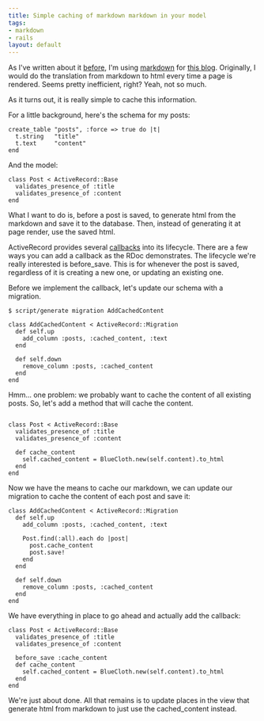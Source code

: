 ```yaml
--- 
title: Simple caching of markdown markdown in your model
tags: 
- markdown
- rails
layout: default
---
```

As I've written about it [before](/posts/using-markdown-in-vim), I'm using [markdown](http://daringfireball.net/projects/markdown/) for [this blog](http://technicalpickles.com). Originally, I would do the translation from markdown to html every time a page is rendered. Seems pretty inefficient, right? Yeah, not so much.

As it turns out, it is really simple to cache this information.

For a little background, here's the schema for my posts:

<pre><code class="ruby">create_table "posts", :force => true do |t|
  t.string   "title"
  t.text     "content"
end</code></pre>

And the model:

<pre><code class="ruby">class Post < ActiveRecord::Base
  validates_presence_of :title
  validates_presence_of :content
end</code></pre>

What I want to do is, before a post is saved, to generate html from the markdown and save it to the database. Then, instead of generating it at page render, use the saved html.

ActiveRecord provides several [callbacks](http://api.rubyonrails.org/classes/ActiveRecord/Callbacks.html) into its lifecycle. There are a few ways you can add a callback as the RDoc demonstrates.  The lifecycle we're really interested is before\_save. This is for whenever the post is saved, regardless of it is creating a new one, or updating an existing one.

Before we implement the callback, let's update our schema with a migration.

    $ script/generate migration AddCachedContent
    
<pre><code class="ruby">class AddCachedContent < ActiveRecord::Migration
  def self.up
    add_column :posts, :cached_content, :text
  end

  def self.down
    remove_column :posts, :cached_content
  end
end</code></pre>

Hmm... one problem: we probably want to cache the content of all existing posts. So, let's add a method that will cache the content.

<pre><code class="ruby_on_rails">
class Post < ActiveRecord::Base
  validates_presence_of :title
  validates_presence_of :content
  
  def cache_content
    self.cached_content = BlueCloth.new(self.content).to_html
  end
end
</code></pre>

Now we have the means to cache our markdown, we can update our migration to cache the content of each post and save it:

<pre><code class="ruby">class AddCachedContent < ActiveRecord::Migration
  def self.up
    add_column :posts, :cached_content, :text

    Post.find(:all).each do |post|
      post.cache_content
      post.save!
    end
  end

  def self.down
    remove_column :posts, :cached_content
  end
end</code></pre>

We have everything in place to go ahead and actually add the callback:

<pre><code class="ruby">class Post < ActiveRecord::Base
  validates_presence_of :title
  validates_presence_of :content
  
  before_save :cache_content
  def cache_content
    self.cached_content = BlueCloth.new(self.content).to_html
  end
end</code></pre>

We're just about done. All that remains is to update places in the view that generate html from markdown to just use the cached\_content instead.
